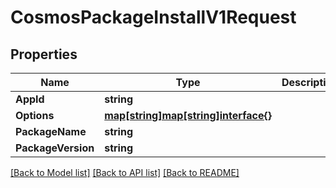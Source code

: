 # CosmosPackageInstallV1Request

## Properties

Name | Type | Description | Notes
------------ | ------------- | ------------- | -------------
**AppId** | **string** |  | [optional] 
**Options** | [**map[string]map[string]interface{}**](map[string]interface{}.md) |  | [optional] 
**PackageName** | **string** |  | 
**PackageVersion** | **string** |  | [optional] 

[[Back to Model list]](../README.md#documentation-for-models) [[Back to API list]](../README.md#documentation-for-api-endpoints) [[Back to README]](../README.md)


